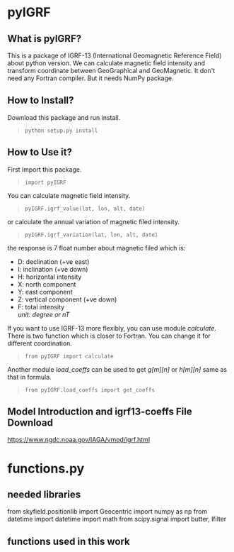 # pyIGRF
## What is pyIGRF?  
This is a package of IGRF-13 (International Geomagnetic Reference Field) about python version. 
We can calculate magnetic field intensity and transform coordinate between GeoGraphical and GeoMagnetic.
It don't need any Fortran compiler. But it needs NumPy package.  

## How to Install?
Download this package and run install.
>```python setup.py install```

## How to Use it?
First import this package.  
> ```import pyIGRF```

You can calculate magnetic field intensity.   
>```pyIGRF.igrf_value(lat, lon, alt, date)```

or calculate the annual variation of magnetic filed intensity.  
>```pyIGRF.igrf_variation(lat, lon, alt, date)```

the response is 7 float number about magnetic filed which is:  
- D: declination (+ve east)
- I: inclination (+ve down)
- H: horizontal intensity
- X: north component
- Y: east component
- Z: vertical component (+ve down)
- F: total intensity  
*unit: degree or nT*

If you want to use IGRF-13 more flexibly, you can use module *calculate*. 
There is two function which is closer to Fortran. You can change it for different coordination.
>```from pyIGRF import calculate```  

Another module *load_coeffs* can be used to get *g[m][n]* or *h[m][n]* same as that in formula.
>```from pyIGRF.load_coeffs import get_coeffs``` 


## Model Introduction and igrf13-coeffs File Download
https://www.ngdc.noaa.gov/IAGA/vmod/igrf.html

# functions.py
## needed libraries
from skyfield.positionlib import Geocentric
import numpy as np
from datetime import datetime
import math
from scipy.signal import butter, lfilter

## functions used in this work
